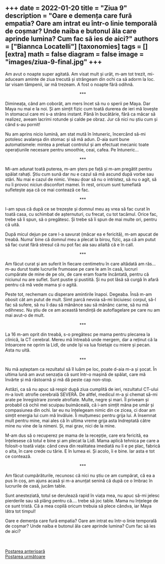 
+++
    date = 2022-01-20
    title = "Ziua 9"
    description = "Oare e demența care fură empatia? Oare am intrat eu într-o linie temporală de coșmar? Unde naiba e butonul ăla care aprinde lumina? Cum fac să ies de aici?"
    authors = ["Biannca Locatelli"]
    [taxonomies]
    tags = []
    [extra]
    math = false
    diagram = false
    image = "images/ziua-9-final.jpg"
    +++
---

Am avut o noapte super agitată. Am visat mult și urât, m-am tot trezit, mi-aduceam aminte de ziua trecută și strângeam din ochi ca să adorm la loc. Iar visam tâmpenii, iar mă trezeam. A fost o noapte fără odihnă.

<p style="text-align: center;">***</p>

Dimineața, când am coborât, am mers încet să nu o sperii pe Maya. Dar Maya nu mai e la noi. Și am simțit fizic cum toată durerea de ieri mă lovește în stomacul care mi s-a strâns instant. Până în bucătărie, fără ca măcar să realizez, aveam lacrimi rotunde și calde pe obraz. Jur că nici nu știu cum și când s-au pornit!

Nu am aprins nicio lumină, am stat mută în întuneric, încercând să-mi potolesc avalanșa din stomac și să mă adun. D-aia sunt bune automatismele: mintea a preluat controlul și am efectuat mecanic toate operațiunile necesare pentru smoothie, ceai, cafea. Pe întuneric...

<p style="text-align: center;">***</p>

Mi-am adunat toată puterea, m-am șters pe față și m-am pregătit pentru spălat rahați. Știu cum sună dar nu e cazul să mă ascund după vorbe sau stări. Nu mai e cazul de nimic. Vreau doar să nu o intristez, să nu o agit, să nu îi provoc niciun disconfort mamei. În rest, oricum sunt tumefiată sufletește așa că ce mai contează ce fac.

<p style="text-align: center;">***</p>

I-am spus că după ce se trezește și domnul meu aș vrea să fac curat în toată casa, cu schimbat de așternuturi, cu frecat, cu tot tacâmul. Orice fac, trebe să îi spun, să o pregătesc. Și trebe să îi spun de mai multe ori, pentru că uită.

După micul dejun pe care l-a savurat (măcar ea e fericită), m-am apucat de treabă. Numa’ bine că domnul meu a plecat la birou, fizic, așa că am putut să fac curat fără stresul că nu pot fac aia sau ailaltă că e în call.

<p style="text-align: center;">***</p>

Am făcut curat și am suferit în fiecare centimetru în care altădată am râs... m-au durut toate lucrurile frumoase pe care le am în casă, lucruri cumpărate de mine de pe olx, de care eram foarte încântată, pentru că niciunul nu are suflet. Sunt pustie și pustiită. Și nu pot lăsă să curgă în afară pentru că mă vede mama și o agită.

Peste tot, rechemam cu disperare amintirile înapoi. Degeaba. Însă m-am obosit cât am putut de mult. Simt parcă nevoia să-mi biciuiesc corpul, să-l fac să sufere, să nu îi dau să mănânce sau să mănânc carne, să nu mă odihnesc. Nu știu de ce am această tendință de autoflagelare pe care nu am mai avut-o de mult.

<p style="text-align: center;">***</p>

La 16 m-am oprit din treabă, s-o pregătesc pe mama pentru plecarea la clinică, la CT cerebral. Mereu mă întreabă unde mergem, dar a reținut că la întoarcere ne oprim la Lidl, de unde își va lua foietaje cu miere și pecan. Asta nu uită.

<p style="text-align: center;">***</p>

Nu mă așteptam ca rezultatul să îl luăm pe loc, poate d-aia m-a și șocat. În ultima lună am avut senzația că sunt într-o mașină de spălat, care mă învârte și mă răstoarnă și mă dă peste cap non-stop.

Astăzi, ca să nu apuc să respir după ziua cumplită de ieri, rezultatul CT-ului m-a lovit: atrofie cerebrală SEVERĂ. De altfel, medicul m-a și chemat să-mi arate pe înregistrare zonele atrofiate. Multe, negre și mari. Îl priveam și probabil că ochii mei scuipau buimăceală, că i-am simțit mâna pe umăr și compasiunea din ochi. Iar eu nu înțelegeam nimic din ce zicea, ci doar am simțit energia lui cum mă învăluie. Îi mulțumesc pentru grija lui. A însemnat mult pentru mine, mai ales că în ultima vreme grija asta îndreptată către mine nu vine de la nimeni. Și, mai grav, nici de la mine.

M-am dus să o recuperez pe mama de la recepție, care era fericită, ea înțelesese că totul e bine și am plecat la Lidl. Mama aplică tehnica pe care a folosit-o toată viața: când ceva din realitatea imediată nu îi e pe plac, fabrică o alta, în care crede cu tărie. E în lumea ei. Și acolo, îi e bine. Iar asta e tot ce contează.

<p style="text-align: center;">***</p>

Am făcut cumpărăturile, recunosc că nici nu știu ce am cumpărat, că ea a pus în coș, am ajuns acasă și m-a anunțat senină că după ce o îmbrac în lucrurile de casă, jucăm table.

Sunt anesteziată, totul se derulează rapid în viața mea, nu apuc să-mi jelesc pierderile sau să plâng pentru că…. trebe să joc table. Mama nu înțelege de ce sunt tristă. Că a mea copilă oricum trebuia să plece cândva, iar Maya lătra tot timpul!

Oare e demența care fură empatia? Oare am intrat eu într-o linie temporală de coșmar? Unde naiba e butonul ăla care aprinde lumina? Cum fac să ies de aici?

<br/>

<br/>

<div class="flex justify-between">
  <div>
    <a href="/blog/ziua-8/">Postarea anterioară</a>
  </div>
  <div>
    <a href="/blog/ziua-10/">Postarea următoare</a>
  </div>
</div>
